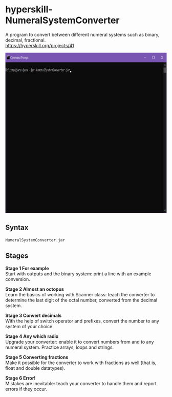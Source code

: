 # hyperskill-NumeralSystemConverter
A program to convert between different numeral systems such as binary, decimal, fractional.  
https://hyperskill.org/projects/41

<img src="https://github.com/drtierney/hyperskill-NumeralSystemConverter/blob/master/NumeralSystemConverter.gif" width="800" height="500" />

## Syntax
```
NumeralSystemConverter.jar
```

## Stages
**Stage 1 For example**  
Start with outputs and the binary system: print a line with an example conversion.

**Stage 2 Almost an octopus**  
Learn the basics of working with Scanner class: teach the converter to determine the last digit of the octal number, converted from the decimal system.

**Stage 3 Convert decimals**  
With the help of switch operator and prefixes, convert the number to any system of your choice.

**Stage 4 Any which radix**  
Upgrade your converter: enable it to convert numbers from and to any numeral system. Practice arrays, loops and strings.

**Stage 5 Converting fractions**  
Make it possible for the converter to work with fractions as well (that is, float and double datatypes).

**Stage 6 Error!**  
Mistakes are inevitable: teach your converter to handle them and report errors if they occur.
